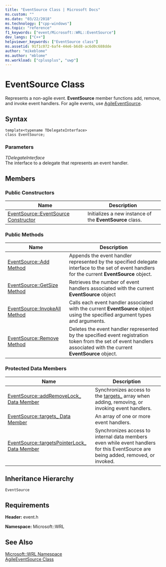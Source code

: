 ```yaml
---
title: "EventSource Class | Microsoft Docs"
ms.custom: ""
ms.date: "03/22/2018"
ms.technology: ["cpp-windows"]
ms.topic: "reference"
f1_keywords: ["event/Microsoft::WRL::EventSource"]
dev_langs: ["C++"]
helpviewer_keywords: ["EventSource class"]
ms.assetid: 91f1c072-6af4-44e6-b6d8-ac6d0c688dde
author: "mikeblome"
ms.author: "mblome"
ms.workload: ["cplusplus", "uwp"]
---
```

# EventSource Class
Represents a non-agile event. **EventSource** member functions add, remove, and invoke event handlers. For agile events, use [AgileEventSource](agileeventsource-class.md). 
  
## Syntax  
  
```  
template<typename TDelegateInterface>  
class EventSource;  
```  
  
### Parameters  
 *TDelegateInterface*  
 The interface to a delegate that represents an event handler.  
  
## Members  
  
### Public Constructors  
  
|Name|Description|  
|----------|-----------------|  
|[EventSource::EventSource Constructor](../windows/eventsource-eventsource-constructor.md)|Initializes a new instance of the **EventSource** class.|  
  
### Public Methods  
  
|Name|Description|  
|----------|-----------------|  
|[EventSource::Add Method](../windows/eventsource-add-method.md)|Appends the event handler represented by the specified delegate interface to the set of event handlers for the current **EventSource** object.|  
|[EventSource::GetSize Method](../windows/eventsource-getsize-method.md)|Retrieves the number of event handlers associated with the current **EventSource** object|  
|[EventSource::InvokeAll Method](../windows/eventsource-invokeall-method.md)|Calls each event handler associated with the current **EventSource** object using the specified argument types and arguments.|  
|[EventSource::Remove Method](../windows/eventsource-remove-method.md)|Deletes the event handler represented by the specified event registration token from the set of event handlers associated with the current **EventSource** object.|  
  
### Protected Data Members  
  
|Name|Description|  
|----------|-----------------|  
|[EventSource::addRemoveLock_ Data Member](../windows/eventsource-addremovelock-data-member.md)|Synchronizes access to the [targets_](../windows/eventsource-targets-data-member.md) array when adding, removing, or invoking event handlers.|  
|[EventSource::targets_ Data Member](../windows/eventsource-targets-data-member.md)|An array of one or more event handlers.|  
|[EventSource::targetsPointerLock_ Data Member](../windows/eventsource-targetspointerlock-data-member.md)|Synchronizes access to internal data members even while event handlers for this EventSource are being added, removed, or invoked.|  
  
## Inheritance Hierarchy  
 `EventSource`  
  
## Requirements  
 **Header:** event.h  
  
 **Namespace:** Microsoft::WRL  
  
## See Also  
 [Microsoft::WRL Namespace](../windows/microsoft-wrl-namespace.md)  
 [AgileEventSource Class](agileeventsource-class.md)